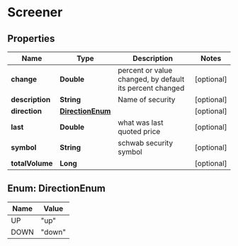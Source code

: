 # Screener

## Properties
Name | Type | Description | Notes
------------ | ------------- | ------------- | -------------
**change** | **Double** | percent or value changed, by default its percent changed |  [optional]
**description** | **String** | Name of security |  [optional]
**direction** | [**DirectionEnum**](#DirectionEnum) |  |  [optional]
**last** | **Double** | what was last quoted price |  [optional]
**symbol** | **String** | schwab security symbol |  [optional]
**totalVolume** | **Long** |  |  [optional]

<a name="DirectionEnum"></a>
## Enum: DirectionEnum
Name | Value
---- | -----
UP | &quot;up&quot;
DOWN | &quot;down&quot;
